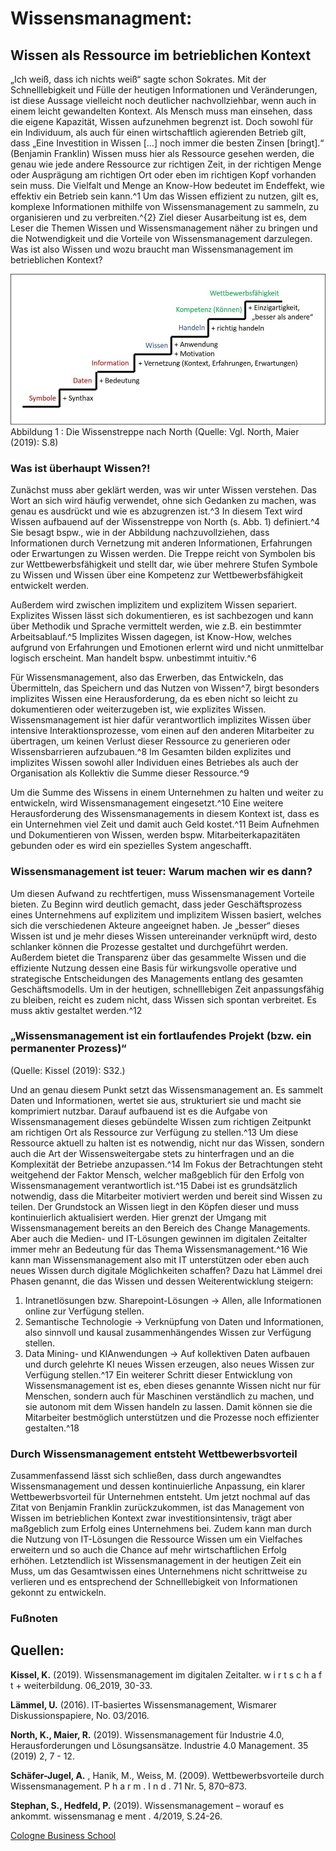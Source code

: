 # Wissensmanagment:

## Wissen als Ressource im betrieblichen Kontext

„Ich weiß, dass ich nichts weiß“ sagte schon Sokrates. Mit der Schnelllebigkeit und Fülle der heutigen Informationen und Veränderungen, ist diese Aussage vielleicht noch deutlicher nachvollziehbar, wenn auch in einem leicht gewandelten Kontext. Als Mensch muss man einsehen, dass die eigene Kapazität, Wissen aufzunehmen begrenzt ist. Doch sowohl für ein Individuum, als auch für einen wirtschaftlich agierenden Betrieb gilt, dass „Eine Investition in Wissen […] noch immer die besten Zinsen [bringt].“ (Benjamin Franklin)
Wissen muss hier als Ressource gesehen werden, die genau wie jede andere Ressource zur richtigen Zeit, in der richtigen Menge oder Ausprägung am richtigen Ort oder eben im richtigen Kopf vorhanden sein muss. Die Vielfalt und Menge an Know-How bedeutet im Endeffekt, wie effektiv ein Betrieb sein kann.^1 Um das Wissen effizient zu nutzen, gilt es, komplexe Informationen mithilfe von Wissensmanagement zu sammeln, zu organisieren und zu verbreiten.^{2} Ziel dieser Ausarbeitung ist es, dem Leser die Themen Wissen und Wissensmanagement näher zu bringen und die Notwendigkeit und die Vorteile von Wissensmanagement darzulegen. Was ist also Wissen und wozu braucht man Wissensmanagement im betrieblichen Kontext?

![Die Wissenstreppe nach North](02.jpg)
Abbildung 1 : Die Wissenstreppe nach North (Quelle: Vgl. North, Maier (2019): S.8)

### Was ist überhaupt Wissen?!

Zunächst muss aber geklärt werden, was wir unter Wissen verstehen. Das Wort an sich wird häufig verwendet, ohne sich Gedanken zu machen, was genau es ausdrückt und wie es abzugrenzen ist.^3 In diesem Text wird Wissen aufbauend auf der Wissenstreppe von North (s. Abb. 1) definiert.^4 Sie besagt bspw., wie in der Abbildung nachzuvollziehen, dass Informationen durch Vernetzung mit anderen Informationen, Erfahrungen oder Erwartungen zu Wissen werden. Die Treppe reicht von Symbolen bis zur Wettbewerbsfähigkeit und stellt dar, wie über mehrere Stufen Symbole zu Wissen und Wissen über eine Kompetenz zur Wettbewerbsfähigkeit entwickelt werden.

Außerdem wird zwischen implizitem und explizitem Wissen separiert. Explizites Wissen lässt sich dokumentieren, es ist sachbezogen und kann über Methodik und Sprache vermittelt werden, wie z.B. ein bestimmter Arbeitsablauf.^5 Implizites Wissen dagegen, ist Know-How, welches aufgrund von Erfahrungen und Emotionen erlernt wird und nicht unmittelbar logisch erscheint. Man handelt bspw. unbestimmt intuitiv.^6

Für Wissensmanagement, also das Erwerben, das Entwickeln, das Übermitteln, das Speichern und das Nutzen von Wissen^7, birgt besonders implizites Wissen eine Herausforderung, da es eben nicht so leicht zu dokumentieren oder weiterzugeben ist, wie explizites Wissen. Wissensmanagement ist hier dafür verantwortlich implizites Wissen über intensive Interaktionsprozesse, vom einen auf den anderen Mitarbeiter zu übertragen, um keinen Verlust dieser Ressource zu generieren oder Wissensbarrieren aufzubauen.^8 Im Gesamten bilden explizites und implizites Wissen sowohl aller Individuen eines Betriebes als auch der Organisation als Kollektiv die Summe dieser Ressource.^9

Um die Summe des Wissens in einem Unternehmen zu halten und weiter zu entwickeln, wird Wissensmanagement eingesetzt.^10 Eine weitere Herausforderung des Wissensmanagements in diesem Kontext ist, dass es ein Unternehmen viel Zeit und damit auch Geld kostet.^11 Beim Aufnehmen und Dokumentieren von Wissen, werden bspw. Mitarbeiterkapazitäten gebunden oder es wird ein spezielles System angeschafft.

### Wissensmanagement ist teuer: Warum machen wir es dann?

Um diesen Aufwand zu rechtfertigen, muss Wissensmanagement Vorteile bieten. Zu Beginn wird deutlich gemacht, dass jeder Geschäftsprozess eines Unternehmens auf explizitem und implizitem Wissen basiert, welches sich die verschiedenen Akteure angeeignet haben. Je „besser“ dieses Wissen ist und je mehr dieses Wissen untereinander verknüpft wird, desto schlanker können die Prozesse gestaltet und durchgeführt werden. Außerdem bietet die Transparenz über das gesammelte Wissen und die effiziente Nutzung dessen eine Basis für wirkungsvolle operative und strategische Entscheidungen des Managements entlang des gesamten Geschäftsmodells. Um in der heutigen, schnelllebigen Zeit anpassungsfähig zu bleiben, reicht es zudem nicht, dass Wissen sich spontan verbreitet. Es muss aktiv gestaltet werden.^12

### „Wissensmanagement ist ein fortlaufendes Projekt (bzw. ein permanenter Prozess)“

(Quelle: Kissel (2019): S32.)

Und an genau diesem Punkt setzt das Wissensmanagement an. Es sammelt Daten und Informationen, wertet sie aus, strukturiert sie und macht sie komprimiert nutzbar. Darauf aufbauend ist es die Aufgabe von Wissensmanagement dieses gebündelte Wissen zum richtigen Zeitpunkt am richtigen Ort als Ressource zur Verfügung zu stellen.^13 Um diese Ressource aktuell zu halten ist es notwendig, nicht nur das Wissen, sondern auch die Art der Wissensweitergabe stets zu hinterfragen und an die Komplexität der Betriebe anzupassen.^14
Im Fokus der Betrachtungen steht weitgehend der Faktor Mensch, welcher maßgeblich für den Erfolg von Wissensmanagement verantwortlich ist.^15 Dabei ist es grundsätzlich notwendig, dass die Mitarbeiter motiviert werden und bereit sind Wissen zu teilen. Der Grundstock an Wissen liegt in den Köpfen dieser und muss kontinuierlich aktualisiert werden. Hier grenzt der Umgang mit Wissensmanagement bereits an den Bereich des Change Managements.
Aber auch die Medien- und IT-Lösungen gewinnen im digitalen Zeitalter immer mehr an Bedeutung für das Thema Wissensmanagement.^16 Wie kann man Wissensmanagement also mit IT unterstützen oder eben auch neues Wissen durch digitale Möglichkeiten schaffen? Dazu hat Lämmel drei Phasen genannt, die das Wissen und dessen Weiterentwicklung steigern:

1. Intranetlösungen bzw. Sharepoint-Lösungen → Allen, alle Informationen online zur Verfügung stellen.
2. Semantische Technologie → Verknüpfung von Daten und Informationen, also sinnvoll und kausal zusammenhängendes Wissen zur Verfügung stellen.
3. Data Mining- und KIAnwendungen → Auf kollektiven Daten aufbauen und durch gelehrte KI neues Wissen erzeugen, also neues Wissen zur Verfügung stellen.^17
   Ein weiterer Schritt dieser Entwicklung von Wissensmanagement ist es, eben dieses genannte Wissen nicht nur für Menschen, sondern auch für Maschinen verständlich zu machen, und sie autonom mit dem Wissen handeln zu lassen. Damit können sie die Mitarbeiter bestmöglich unterstützen und die Prozesse noch effizienter gestalten.^18

### Durch Wissensmanagement entsteht Wettbewerbsvorteil

Zusammenfassend lässt sich schließen, dass durch angewandtes Wissensmanagement und dessen kontinuierliche Anpassung, ein klarer Wettbewerbsvorteil für Unternehmen entsteht. Um jetzt nochmal auf das Zitat von Benjamin Franklin zurückzukommen, ist das Management von Wissen im betrieblichen Kontext zwar investitionsintensiv, trägt aber maßgeblich zum Erfolg eines Unternehmens bei. Zudem kann man durch die Nutzung von IT-Lösungen die Ressource Wissen um ein Vielfaches erweitern und so auch die Chance auf mehr wirtschaftlichen Erfolg erhöhen. Letztendlich ist Wissensmanagement in der heutigen Zeit ein Muss, um das Gesamtwissen eines Unternehmens nicht schrittweise zu verlieren und es entsprechend der Schnelllebigkeit von Informationen gekonnt zu entwickeln.

### Fußnoten

## Quellen:

**Kissel, K.** (2019). Wissensmanagement im digitalen Zeitalter. w i r t s c h a f t + weiterbildung. 06_2019, 30-33.

**Lämmel, U.** (2016). IT-basiertes Wissensmanagement, Wismarer Diskussionspapiere, No. 03/2016.

**North, K., Maier, R.** (2019). Wissensmanagement für Industrie 4.0, Herausforderungen und Lösungsansätze. Industrie 4.0 Management. 35 (2019) 2, 7 - 12.

**Schäfer-Jugel, A.** , Hanik, M., Weiss, M. (2009). Wettbewerbsvorteile durch Wissensmanagement. P h a r m . I n d . 71 Nr. 5, 870–873.

**Stephan, S., Hedfeld, P.** (2019). Wissensmanagement – worauf es ankommt. wissensmanag e ment . 4/2019, S.24-26.

[Cologne Business School](https://cbs.de/)
